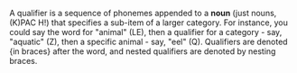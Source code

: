 A qualifier is a sequence of phonemes appended to a **noun** (just nouns, (K)PAC H!) that specifies a sub-item of a larger category. For instance, you could say the word for "animal" (LE), then a qualifier for a category - say, "aquatic" (Z), then a specific animal - say, "eel" (Q). Qualifiers are denoted {in braces} after the word, and nested qualifiers are denoted by nesting braces.